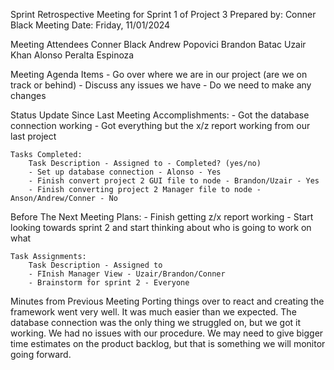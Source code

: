 Sprint Retrospective Meeting for Sprint 1 of Project 3
Prepared by: Conner Black
Meeting Date: Friday, 11/01/2024

Meeting Attendees
    Conner Black
    Andrew Popovici
    Brandon Batac
    Uzair Khan
    Alonso Peralta Espinoza

Meeting Agenda Items
    - Go over where we are in our project (are we on track or behind)
    - Discuss any issues we have
    - Do we need to make any changes

Status Update Since Last Meeting
    Accomplishments:
        - Got the database connection working
        - Got everything but the x/z report working from our last project


    Tasks Completed:
        Task Description - Assigned to - Completed? (yes/no)
        - Set up database connection - Alonso - Yes
        - Finish convert project 2 GUI file to node - Brandon/Uzair - Yes
        - Finish converting project 2 Manager file to node - Anson/Andrew/Conner - No

Before The Next Meeting
    Plans:
        - Finish getting z/x report working
        - Start looking towards sprint 2 and start thinking about who is going to work on what

    Task Assignments:
        Task Description - Assigned to
        - FInish Manager View - Uzair/Brandon/Conner
        - Brainstorm for sprint 2 - Everyone

Minutes from Previous Meeting
Porting things over to react and creating the framework went very well. It was much easier than we expected. The database connection was the only thing we struggled on, but we got it working. We had no issues with our procedure. We may need to give bigger time estimates on the product backlog, but that is something we will monitor going forward.